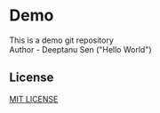 # Demo
This is a demo git repository
<br>
Author - Deeptanu Sen ("Hello World")

## License
[MIT LICENSE](LICENSE)
